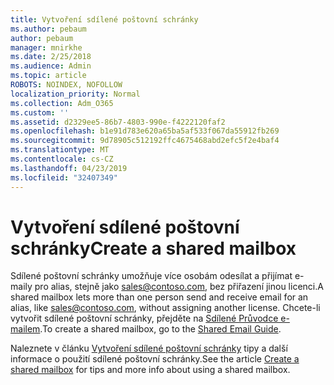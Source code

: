 ```yaml
---
title: Vytvoření sdílené poštovní schránky
ms.author: pebaum
author: pebaum
manager: mnirkhe
ms.date: 2/25/2018
ms.audience: Admin
ms.topic: article
ROBOTS: NOINDEX, NOFOLLOW
localization_priority: Normal
ms.collection: Adm_O365
ms.custom: ''
ms.assetid: d2329ee5-86b7-4803-990e-f4222120faf2
ms.openlocfilehash: b1e91d783e620a65ba5af533f067da55912fb269
ms.sourcegitcommit: 9d78905c512192ffc4675468abd2efc5f2e4baf4
ms.translationtype: MT
ms.contentlocale: cs-CZ
ms.lasthandoff: 04/23/2019
ms.locfileid: "32407349"
---
```

# <a name="create-a-shared-mailbox"></a><span data-ttu-id="c8f78-102">Vytvoření sdílené poštovní schránky</span><span class="sxs-lookup"><span data-stu-id="c8f78-102">Create a shared mailbox</span></span>

<span data-ttu-id="c8f78-103">Sdílené poštovní schránky umožňuje více osobám odesílat a přijímat e-maily pro alias, stejně jako sales@contoso.com, bez přiřazení jinou licenci.</span><span class="sxs-lookup"><span data-stu-id="c8f78-103">A shared mailbox lets more than one person send and receive email for an alias, like sales@contoso.com, without assigning another license.</span></span> <span data-ttu-id="c8f78-104">Chcete-li vytvořit sdílené poštovní schránky, přejděte na [Sdílené Průvodce e-mailem](https://portal.office.com/adminportal/home).</span><span class="sxs-lookup"><span data-stu-id="c8f78-104">To create a shared mailbox, go to the [Shared Email Guide](https://portal.office.com/adminportal/home).</span></span>
  
<span data-ttu-id="c8f78-105">Naleznete v článku [Vytvoření sdílené poštovní schránky](https://support.office.com/article/Create-a-shared-mailbox-871a246d-3acd-4bba-948e-5de8be0544c9) tipy a další informace o použití sdílené poštovní schránky.</span><span class="sxs-lookup"><span data-stu-id="c8f78-105">See the article [Create a shared mailbox](https://support.office.com/article/Create-a-shared-mailbox-871a246d-3acd-4bba-948e-5de8be0544c9) for tips and more info about using a shared mailbox.</span></span> 
  

